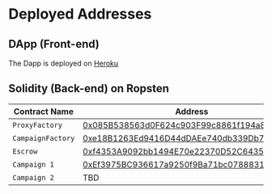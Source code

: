 # Deployed Addresses

## DApp (Front-end)

The Dapp is deployed on [Heroku](https://sparkup-alyra.herokuapp.com/)

## Solidity (Back-end) on Ropsten

| Contract Name     | Address                                    |
| ----------------- | ------------------------------------------ |
| `ProxyFactory `   | [0x085B538563d0F624c903F99c8861f194a810b981](https://ropsten.etherscan.io/address/0x085B538563d0F624c903F99c8861f194a810b981) |
| `CampaignFactory `| [0xe18B1263Ed9416D44dDAEe740db339Db76A7e924](https://ropsten.etherscan.io/address/0xe18B1263Ed9416D44dDAEe740db339Db76A7e924) |
| `Escrow `         | [0xf4353A9092bb1494E70e22370D52C6435d58e7b8](https://ropsten.etherscan.io/address/0xf4353A9092bb1494E70e22370D52C6435d58e7b8) |
| `Campaign 1`      | [0xEf3975BC936617a9250f9Ba71bc0788831A1A3EA](https://ropsten.etherscan.io/address/0xEf3975BC936617a9250f9Ba71bc0788831A1A3EA) |
| `Campaign 2`      | TBD |

